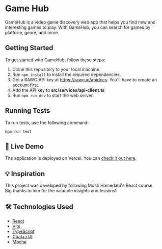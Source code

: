 # Game Hub

GameHub is a video game discovery web app that helps you find new and interesting games to play. With GameHub, you can search for games by platform, genre, and more.

## Getting Started

To get started with GameHub, follow these steps:


1. Clone this repository to your local machine.
2. Run `npm install` to install the required dependencies.
3. Get a RAWG API key at https://rawg.io/apidocs. You'll have to create an account first. 
4. Add the API key to **src/services/api-client.ts**
5. Run `npm run dev` to start the web server.

## Running Tests

To run tests, use the following command:

`npm run test`

## 🚀 Live Demo

The application is deployed on Vercel. You can [check it out here](https://game-hub-2-amber.vercel.app/).

## 💡 Inspiration

This project was developed by following Mosh Hamedani's React course. Big thanks to him for the valuable insights and lessons!

## 🛠️ Technologies Used

- [React](https://reactjs.org/)
- [Vite](https://vitejs.dev/)
- [TypeScript](https://www.typescriptlang.org/)
- [Chakra UI](https://chakra-ui.com/)
- [Mocha](https://mochajs.org/)
